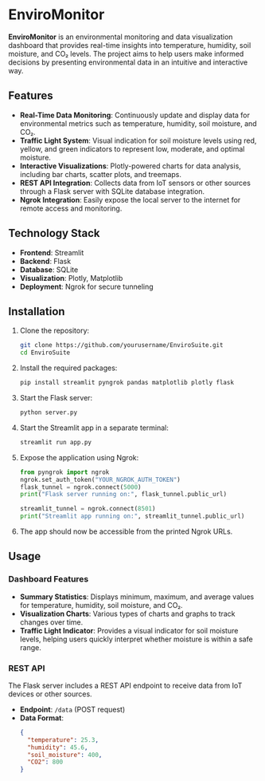 # EnviroMonitor

**EnviroMonitor** is an environmental monitoring and data visualization dashboard that provides real-time insights into temperature, humidity, soil moisture, and CO₂ levels. The project aims to help users make informed decisions by presenting environmental data in an intuitive and interactive way.

## Features

- **Real-Time Data Monitoring**: Continuously update and display data for environmental metrics such as temperature, humidity, soil moisture, and CO₂.
- **Traffic Light System**: Visual indication for soil moisture levels using red, yellow, and green indicators to represent low, moderate, and optimal moisture.
- **Interactive Visualizations**: Plotly-powered charts for data analysis, including bar charts, scatter plots, and treemaps.
- **REST API Integration**: Collects data from IoT sensors or other sources through a Flask server with SQLite database integration.
- **Ngrok Integration**: Easily expose the local server to the internet for remote access and monitoring.

## Technology Stack

- **Frontend**: Streamlit
- **Backend**: Flask
- **Database**: SQLite
- **Visualization**: Plotly, Matplotlib
- **Deployment**: Ngrok for secure tunneling

## Installation

1. Clone the repository:

    ```bash
    git clone https://github.com/yourusername/EnviroSuite.git
    cd EnviroSuite
    ```

2. Install the required packages:

    ```bash
    pip install streamlit pyngrok pandas matplotlib plotly flask
    ```

3. Start the Flask server:

    ```bash
    python server.py
    ```

4. Start the Streamlit app in a separate terminal:

    ```bash
    streamlit run app.py
    ```

5. Expose the application using Ngrok:

    ```python
    from pyngrok import ngrok
    ngrok.set_auth_token("YOUR_NGROK_AUTH_TOKEN")
    flask_tunnel = ngrok.connect(5000)
    print("Flask server running on:", flask_tunnel.public_url)
    
    streamlit_tunnel = ngrok.connect(8501)
    print("Streamlit app running on:", streamlit_tunnel.public_url)
    ```

6. The app should now be accessible from the printed Ngrok URLs.

## Usage

### Dashboard Features

- **Summary Statistics**: Displays minimum, maximum, and average values for temperature, humidity, soil moisture, and CO₂.
- **Visualization Charts**: Various types of charts and graphs to track changes over time.
- **Traffic Light Indicator**: Provides a visual indicator for soil moisture levels, helping users quickly interpret whether moisture is within a safe range.
  
### REST API

The Flask server includes a REST API endpoint to receive data from IoT devices or other sources.

- **Endpoint**: `/data` (POST request)
- **Data Format**:
  ```json
  {
    "temperature": 25.3,
    "humidity": 45.6,
    "soil_moisture": 400,
    "CO2": 800
  }
